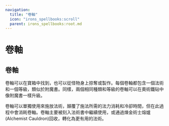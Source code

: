```yaml
---
navigation:
  title: "卷軸"
  icon: "irons_spellbooks:scroll"
  parent: irons_spellbooks:root.md
---
```


# 卷軸

## 卷軸

<ItemImage id="irons_spellbooks:scroll" />

卷軸可以在寶箱中找到，也可以從怪物身上掠奪或製作。每個卷軸都包含一個法術和一個等級，類似於附魔書。同樣，兩個相同種類和等級的卷軸可以在奧術鐵砧中像附魔書一樣升級。

卷軸可以單獨使用來施放法術，顛覆了施法所需的法力消耗和冷卻時間，但在此過程中會消耗卷軸。卷軸主要被刻入法術書中繼續使用，或通過煉金術士熔爐(Alchemist Cauldron)回收，轉化為更有用的法術。

